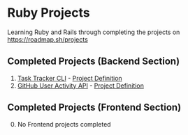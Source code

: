 # Ruby Projects

Learning Ruby and Rails through completing the projects on https://roadmap.sh/projects

## Completed Projects (Backend Section)

1. [Task Tracker CLI](./task-tracker-cli) - [Project Definition](https://roadmap.sh/projects/task-tracker)
2. [GitHub User Activity API](./github-api) - [Project Definition](https://roadmap.sh/projects/github-user-activity)

## Completed Projects (Frontend Section)

0. No Frontend projects completed
